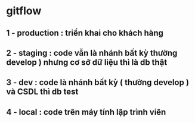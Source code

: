 # gitflow

## 1 - production : triển khai cho khách hàng 
## 2 - staging : code vẫn là nhánh bất kỳ  thường develop ) nhưng cơ sở dữ liệu thì là db thật
## 3 - dev : code là nhánh bất kỳ ( thường develop ) và CSDL thì db test 
## 4 - local : code trên máy tính lập trình viên 
